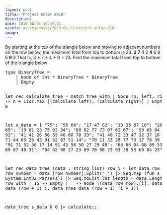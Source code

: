 ```yaml
---
layout: post
title: "Project Euler #018"
description:
date: 2010-08-21 16:47:13
assets: assets/posts/2010-08-21-project-euler-018
image: 
---
```


<p>By starting at the top of the triangle below and moving to adjacent numbers on the row below, the maximum total from top to bottom is 23.  <strong>3</strong> <strong>7</strong> 4 2 <strong>4</strong> 6 8 5 <strong>9</strong> 3  That is, 3 + 7 + 4 + 9 = 23.  Find the maximum total from top to bottom of the triangle below</p>
<pre class="brush:fsharp">type BinaryTree =
    | Node of int * BinaryTree * BinaryTree
    | Empty

let rec calculate tree =
    match tree with
    | Node (n, left, right) -> n + List.max [(calculate left); (calculate right)]
    | Empty -> 0

let s_data = 
    [
    "75";
    "95 64";
    "17 47 82";
    "18 35 87 10";
    "20 04 82 47 65";
    "19 01 23 75 03 34";
    "88 02 77 73 07 63 67";
    "99 65 04 28 06 16 70 92";
    "41 41 26 56 83 40 80 70 33";
    "41 48 72 33 47 32 37 16 94 29";
    "53 71 44 65 25 43 91 52 97 51 14";
    "70 11 33 28 77 73 17 78 39 68 17 57";
    "91 71 52 38 17 14 91 43 58 50 27 29 48";
    "63 66 04 68 89 53 67 30 73 16 69 87 40 31";
    "04 62 98 27 23 09 70 98 73 93 38 53 60 04 23";
    ]

let rec data_tree (data : string list) row i =
    let data_row row_number = data.[row_number].Split(' ') |> Seq.map (fun s -> System.Int32.Parse(s)) |> Seq.toList
    let length = data.Length
    match row with
    | 15 -> Empty
    | _ -> Node ((data_row row).[i], data_tree data (row + 1) i, data_tree data (row + 1) (i + 1))

data_tree s_data 0 0 |> calculate;;</pre>
